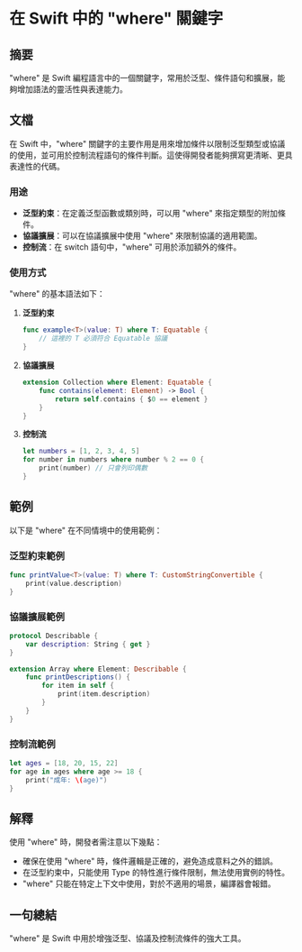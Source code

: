 <!--
Meta Description: # 在 Swift 中的 "where" 關鍵字 ## 摘要 "where" 是 Swift 編程語言中的一個關鍵字，常用於泛型、條件語句和擴展，能夠增加語法的靈活性與表達能力。 ## 文檔 在 Swift 中，"where" 關鍵字的主要作用是用來增加條件以限制泛型類型或協議的使用，並可用於控制流...
Meta Keywords: where, swift, element, func, print
-->

# 在 Swift 中的 "where" 關鍵字

## 摘要
"where" 是 Swift 編程語言中的一個關鍵字，常用於泛型、條件語句和擴展，能夠增加語法的靈活性與表達能力。

## 文檔
在 Swift 中，"where" 關鍵字的主要作用是用來增加條件以限制泛型類型或協議的使用，並可用於控制流程語句的條件判斷。這使得開發者能夠撰寫更清晰、更具表達性的代碼。

### 用途
- **泛型約束**：在定義泛型函數或類別時，可以用 "where" 來指定類型的附加條件。
- **協議擴展**：可以在協議擴展中使用 "where" 來限制協議的適用範圍。
- **控制流**：在 switch 語句中，"where" 可用於添加額外的條件。

### 使用方式
"where" 的基本語法如下：

1. **泛型約束**
   ```swift
   func example<T>(value: T) where T: Equatable {
       // 這裡的 T 必須符合 Equatable 協議
   }
   ```

2. **協議擴展**
   ```swift
   extension Collection where Element: Equatable {
       func contains(element: Element) -> Bool {
           return self.contains { $0 == element }
       }
   }
   ```

3. **控制流**
   ```swift
   let numbers = [1, 2, 3, 4, 5]
   for number in numbers where number % 2 == 0 {
       print(number) // 只會列印偶數
   }
   ```

## 範例
以下是 "where" 在不同情境中的使用範例：

### 泛型約束範例
```swift
func printValue<T>(value: T) where T: CustomStringConvertible {
    print(value.description)
}
```

### 協議擴展範例
```swift
protocol Describable {
    var description: String { get }
}

extension Array where Element: Describable {
    func printDescriptions() {
        for item in self {
            print(item.description)
        }
    }
}
```

### 控制流範例
```swift
let ages = [18, 20, 15, 22]
for age in ages where age >= 18 {
    print("成年: \(age)")
}
```

## 解釋
使用 "where" 時，開發者需注意以下幾點：
- 確保在使用 "where" 時，條件邏輯是正確的，避免造成意料之外的錯誤。
- 在泛型約束中，只能使用 Type 的特性進行條件限制，無法使用實例的特性。
- "where" 只能在特定上下文中使用，對於不適用的場景，編譯器會報錯。

## 一句總結
"where" 是 Swift 中用於增強泛型、協議及控制流條件的強大工具。